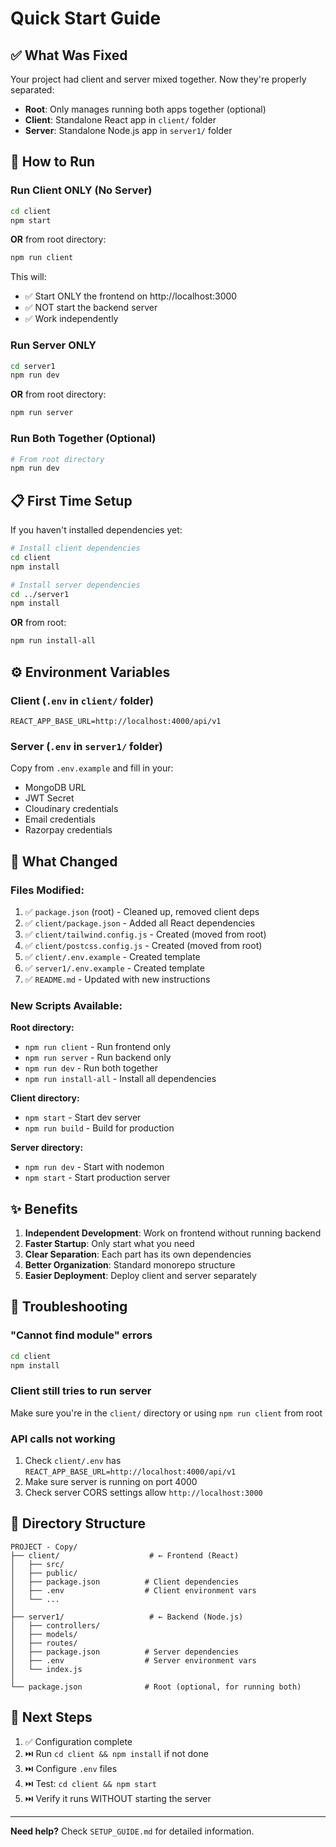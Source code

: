 # Quick Start Guide

## ✅ What Was Fixed

Your project had client and server mixed together. Now they're properly separated:

- **Root**: Only manages running both apps together (optional)
- **Client**: Standalone React app in `client/` folder
- **Server**: Standalone Node.js app in `server1/` folder

## 🚀 How to Run

### Run Client ONLY (No Server)

```bash
cd client
npm start
```

**OR** from root directory:

```bash
npm run client
```

This will:
- ✅ Start ONLY the frontend on http://localhost:3000
- ✅ NOT start the backend server
- ✅ Work independently

### Run Server ONLY

```bash
cd server1
npm run dev
```

**OR** from root directory:

```bash
npm run server
```

### Run Both Together (Optional)

```bash
# From root directory
npm run dev
```

## 📋 First Time Setup

If you haven't installed dependencies yet:

```bash
# Install client dependencies
cd client
npm install

# Install server dependencies
cd ../server1
npm install
```

**OR** from root:

```bash
npm run install-all
```

## ⚙️ Environment Variables

### Client (`.env` in `client/` folder)

```env
REACT_APP_BASE_URL=http://localhost:4000/api/v1
```

### Server (`.env` in `server1/` folder)

Copy from `.env.example` and fill in your:
- MongoDB URL
- JWT Secret
- Cloudinary credentials
- Email credentials
- Razorpay credentials

## 🔧 What Changed

### Files Modified:
1. ✅ `package.json` (root) - Cleaned up, removed client deps
2. ✅ `client/package.json` - Added all React dependencies
3. ✅ `client/tailwind.config.js` - Created (moved from root)
4. ✅ `client/postcss.config.js` - Created (moved from root)
5. ✅ `client/.env.example` - Created template
6. ✅ `server1/.env.example` - Created template
7. ✅ `README.md` - Updated with new instructions

### New Scripts Available:

**Root directory:**
- `npm run client` - Run frontend only
- `npm run server` - Run backend only
- `npm run dev` - Run both together
- `npm run install-all` - Install all dependencies

**Client directory:**
- `npm start` - Start dev server
- `npm run build` - Build for production

**Server directory:**
- `npm run dev` - Start with nodemon
- `npm start` - Start production server

## ✨ Benefits

1. **Independent Development**: Work on frontend without running backend
2. **Faster Startup**: Only start what you need
3. **Clear Separation**: Each part has its own dependencies
4. **Better Organization**: Standard monorepo structure
5. **Easier Deployment**: Deploy client and server separately

## 🐛 Troubleshooting

### "Cannot find module" errors
```bash
cd client
npm install
```

### Client still tries to run server
Make sure you're in the `client/` directory or using `npm run client` from root

### API calls not working
1. Check `client/.env` has `REACT_APP_BASE_URL=http://localhost:4000/api/v1`
2. Make sure server is running on port 4000
3. Check server CORS settings allow `http://localhost:3000`

## 📁 Directory Structure

```
PROJECT - Copy/
├── client/                    # ← Frontend (React)
│   ├── src/
│   ├── public/
│   ├── package.json          # Client dependencies
│   ├── .env                  # Client environment vars
│   └── ...
│
├── server1/                   # ← Backend (Node.js)
│   ├── controllers/
│   ├── models/
│   ├── routes/
│   ├── package.json          # Server dependencies
│   ├── .env                  # Server environment vars
│   └── index.js
│
└── package.json              # Root (optional, for running both)
```

## 🎯 Next Steps

1. ✅ Configuration complete
2. ⏭️ Run `cd client && npm install` if not done
3. ⏭️ Configure `.env` files
4. ⏭️ Test: `cd client && npm start`
5. ⏭️ Verify it runs WITHOUT starting the server

---

**Need help?** Check `SETUP_GUIDE.md` for detailed information.
